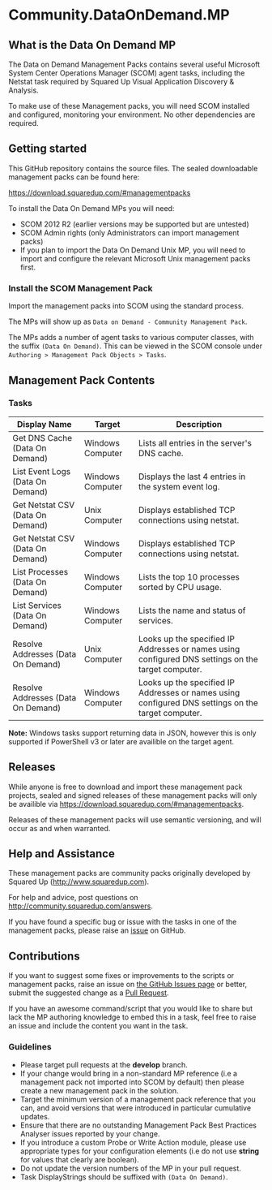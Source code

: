 # Community.DataOnDemand.MP

## What is the Data On Demand MP

The Data on Demand Management Packs contains several useful Microsoft System Center Operations Manager (SCOM) agent tasks, including the Netstat task required by Squared Up Visual Application Discovery &amp; Analysis.

To make use of these Management packs, you will need SCOM installed and configured, monitoring your environment.  No other dependencies are required.

## Getting started

This GitHub repository contains the source files. The sealed downloadable management packs can be found here:

https://download.squaredup.com/#managementpacks

To install the Data On Demand MPs you will need:

* SCOM 2012 R2 (earlier versions may be supported but are untested)
* SCOM Admin rights (only Administrators can import management packs)
* If you plan to import the Data On Demand Unix MP, you will need to import and configure the relevant Microsoft Unix management packs first.

### Install the SCOM Management Pack

Import the management packs into SCOM using the standard process.

The MPs will show up as `Data on Demand - Community Management Pack`.

The MPs adds a number of agent tasks to various computer classes, with the suffix `(Data On Demand)`. This can be viewed in the SCOM console under `Authoring > Management Pack Objects > Tasks`.

## Management Pack Contents

### Tasks

Display Name                       | Target           | Description
---------------------------------- | ---------------- | ----------------------
Get DNS Cache (Data On Demand)     | Windows Computer | Lists all entries in the server's DNS cache.
List Event Logs (Data On Demand)   | Windows Computer | Displays the last 4 entries in the system event log.
Get Netstat CSV (Data On Demand)   | Unix Computer    | Displays established TCP connections using netstat.
Get Netstat CSV (Data On Demand)   | Windows Computer | Displays established TCP connections using netstat.
List Processes (Data On Demand)    | Windows Computer | Lists the top 10 processes sorted by CPU usage.
List Services (Data On Demand)     | Windows Computer | Lists the name and status of services.
Resolve Addresses (Data On Demand) | Unix Computer    | Looks up the specified IP Addresses or names using configured DNS settings on the target computer.
Resolve Addresses (Data On Demand) | Windows Computer | Looks up the specified IP Addresses or names using configured DNS settings on the target computer.


**Note:** Windows tasks support returning data in JSON, however this is only supported if PowerShell v3 or later are availible on the target agent.

## Releases

While anyone is free to download and import these management pack projects, sealed and signed releases of these management packs will only be availible via https://download.squaredup.com/#managementpacks.

Releases of these management packs will use semantic versioning, and will occur as and when warranted.

## Help and Assistance

These management packs are community packs originally developed by Squared Up (<http://www.squaredup.com>).

For help and advice, post questions on <http://community.squaredup.com/answers>.

If you have found a specific bug or issue with the tasks in one of the management packs, please raise an [issue](https://github.com/squaredup/Community.DataOnDemand.MP/issues) on GitHub.

## Contributions

If you want to suggest some fixes or improvements to the scripts or management packs, raise an issue on [the GitHub Issues page](https://github.com/squaredup/Community.DataOnDemand.MP/issues) or better, submit the suggested change as a [Pull Request](https://github.com/squaredup/Community.DataOnDemand.MP/pulls).

If you have an awesome command/script that you would like to share but lack the MP authoring knowledge to embed this in a task, feel free to raise an issue and include the content you want in the task.

### Guidelines

* Please target pull requests at the **develop** branch.
* If your change would bring in a non-standard MP reference (i.e a management pack not imported into SCOM by default) then please create a new management pack in the solution.
* Target the minimum version of a management pack reference that you can, and avoid versions that were introduced in particular cumulative updates.
* Ensure that there are no outstanding Management Pack Best Practices Analyser issues reported by your change.
* If you introduce a custom Probe or Write Action module, please use appropriate types for your configuration elements (i.e do not use **string** for values that clearly are boolean).
* Do not update the version numbers of the MP in your pull request.
* Task DisplayStrings should be suffixed with `(Data On Demand)`.
